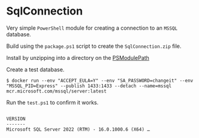 # SqlConnection

Very simple `PowerShell` module for creating a connection to an `MSSQL` database.

Build using the `package.ps1` script to create the `SqlConnection.zip` file.

Install by unzipping into a directory on the [PSModulePath](https://learn.microsoft.com/en-us/powershell/module/microsoft.powershell.core/about/about_psmodulepath)

Create a test database.

```
$ docker run --env "ACCEPT_EULA=Y" --env "SA_PASSWORD=changeit" --env "MSSQL_PID=Express" --publish 1433:1433 --detach --name=mssql mcr.microsoft.com/mssql/server:latest
```

Run the `test.ps1` to confirm it works.

```

VERSION
-------
Microsoft SQL Server 2022 (RTM) - 16.0.1000.6 (X64) …

```
